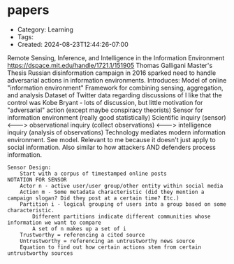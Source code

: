 papers
======
- Category: Learning
- Tags: 
- Created: 2024-08-23T12:44:26-07:00

Remote Sensing, Inference, and Intelligence in the Information Environment
https://dspace.mit.edu/handle/1721.1/151905
Thomas Galligani Master's Thesis
	Russian disinformation campaign in 2016 sparked need to handle adversarial actions in information environments.
	Introduces:
		Model of online "information environment"
		Framework for combining sensing, aggregation, and analysis
		Dataset of Twitter data regarding discussions of 
			I like that the control was Kobe Bryant - lots of discussion, but little motivation for "adversarial" action (except maybe conspiracy theorists)
		Sensor for information environment (really good statistically)
	Scientific inquiry (sensor) <---> observational inquiry (collect observations) <---> intelligence inquiry (analysis of observations)
	Technology mediates modern information environment. See model.
		Relevant to me because it doesn't just apply to social information. Also similar to how attackers AND defenders process information.
	

	Sensor Design:
		Start with a corpus of timestamped online posts
	NOTATION FOR SENSOR
		Actor n - active user/user group/other entity within social media
		Action m - Some metadata characteristic (did they mention a campaign slogan? Did they post at a certain time? Etc.)
		Partition i - logical grouping of users into a group based on some characteristic.
			Different partitions indicate different communities whose information we want to compare
			A set of n makes up a set of i
		Trustworthy = referencing a cited source
		Untrustworthy = referencing an untrustworthy news source
		Equation to find out how certain actions stem from certain untrustworthy sources


